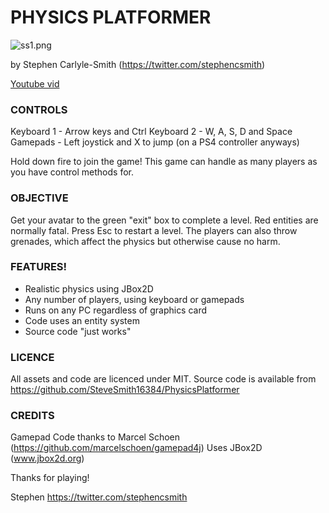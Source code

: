 # PHYSICS PLATFORMER

![ss1.png](https://bytebucket.org/SteveSmith16384/physicsplatformer/raw/6aa4faa897fc18e7bc4e7492b59f44a05b606ad3/docs/screenshots/ss2_20170624.png?token=371a0c3653d879c827b4d4810e81b43b21fc653b)

by Stephen Carlyle-Smith (https://twitter.com/stephencsmith)

[Youtube vid](https://www.youtube.com/watch?v=7ehOl4TCUFI)


### CONTROLS
Keyboard 1 - Arrow keys and Ctrl
Keyboard 2 - W, A, S, D and Space
Gamepads - Left joystick and X to jump (on a PS4 controller anyways)

Hold down fire to join the game!  This game can handle as many players as you have control methods for.


### OBJECTIVE
Get your avatar to the green "exit" box to complete a level.  Red entities are normally fatal.  Press Esc to restart a level.  The players can also throw grenades, which affect the physics but otherwise cause no harm.


### FEATURES!
* Realistic physics using JBox2D
* Any number of players, using keyboard or gamepads
* Runs on any PC regardless of graphics card
* Code uses an entity system
* Source code "just works"


### LICENCE
All assets and code are licenced under MIT.  Source code is available from https://github.com/SteveSmith16384/PhysicsPlatformer


### CREDITS
Gamepad Code thanks to Marcel Schoen (https://github.com/marcelschoen/gamepad4j)
Uses JBox2D (www.jbox2d.org)

Thanks for playing!

Stephen
https://twitter.com/stephencsmith

